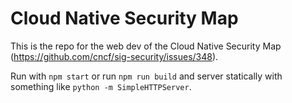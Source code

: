 # Cloud Native Security Map

This is the repo for the web dev of the Cloud Native Security Map (https://github.com/cncf/sig-security/issues/348).

Run with `npm start` or run `npm run build` and server statically with something like `python -m SimpleHTTPServer`.

